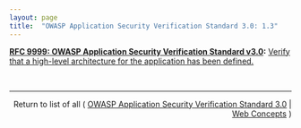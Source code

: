 ```yaml
---
layout: page
title:  "OWASP Application Security Verification Standard 3.0: 1.3"
---
```


**[RFC 9999: OWASP Application Security Verification Standard v3.0](/specs/IETF/RFC/9999 "The OWASP Application Security Verification Standard (ASVS) Project provides a basis for testing web application technical security controls and also provides developers with a list of requirements for secure development."):** [Verify that a high-level architecture for the application has been defined.](https://www.owasp.org/images/3/33/OWASP_Application_Security_Verification_Standard_3.0.1.pdf "Read documentation for OWASP Application Security Verification Standard 3.0 &#34;1.3&#34;")

<br/>
<hr/>

<p style="text-align: right">Return to list of all ( <a href="../owasp-asvs3s">OWASP Application Security Verification Standard 3.0</a> | <a href="../">Web Concepts</a> )</p>